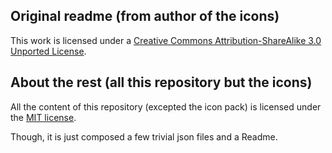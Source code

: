 
## Original readme (from author of the icons)

This work is licensed under a [Creative Commons Attribution-ShareAlike 3.0 Unported License](http://creativecommons.org/licenses/by-sa/3.0/).


## About the rest (all this repository but the icons)

All the content of this repository (excepted the icon pack) 
is licensed under the [MIT license](http://opensource.org/licenses/MIT).

Though, it is just composed a few trivial json files and a Readme.
